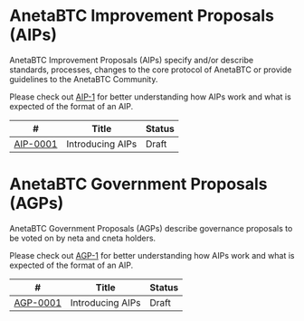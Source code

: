 # AnetaBTC Improvement Proposals (AIPs)

AnetaBTC Improvement Proposals (AIPs) specify and/or describe standards, processes, changes to the core protocol of AnetaBTC or provide guidelines to the AnetaBTC Community. 

Please check out [AIP-1](aip-0001.md) for better understanding how AIPs work and what is expected of the format of an AIP. 

| # | Title | Status |
| ---  | ---  | ---  |
| [AIP-0001](aip-0001.md) | Introducing AIPs | Draft |

# AnetaBTC Government Proposals (AGPs)

AnetaBTC Government Proposals (AGPs) describe governance proposals to be voted on by neta and cneta holders.  

Please check out [AGP-1](agp-0001.md) for better understanding how AIPs work and what is expected of the format of an AIP. 

| # | Title | Status |
| ---  | ---  | ---  |
| [AGP-0001](agp-0001.md) | Introducing AIPs | Draft |
